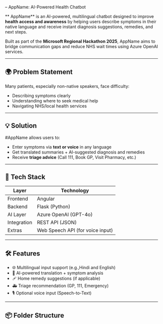 – AppName: AI-Powered Health Chatbot

** AppName** is an AI-powered, multilingual chatbot designed to improve **health access and awareness** by helping users describe symptoms in their native language and receive instant diagnosis suggestions, remedies, and next steps.

Built as part of the **Microsoft Regional Hackathon 2025**, AppName aims to bridge communication gaps and reduce NHS wait times using Azure OpenAI services.

---

## 🌍 Problem Statement

Many patients, especially non-native speakers, face difficulty:
- Describing symptoms clearly
- Understanding where to seek medical help
- Navigating NHS/local health services

---

## 💡 Solution

#AppName allows users to:
- Enter symptoms via **text or voice** in any language
- Get translated summaries + AI-suggested diagnosis and remedies
- Receive **triage advice** (Call 111, Book GP, Visit Pharmacy, etc.)

---

## 🧠 Tech Stack

| Layer      | Technology                       |
|------------|----------------------------------|
| Frontend   | Angular                          |
| Backend    | Flask (Python)                   |
| AI Layer   | Azure OpenAI (GPT-4o)            |
| Integration| REST API (JSON)                  |
| Extras     | Web Speech API (for voice input) |

---

## 🛠️ Features

- 🌐 Multilingual input support (e.g.,Hindi and English)
- 🧠 AI-powered translation + symptom analysis
- 🩹 Home remedy suggestions (if applicable)
- 🚑 Triage recommendation (GP, 111, Emergency)
- 🎙️ Optional voice input (Speech-to-Text)

---

## 📦 Folder Structure
